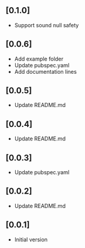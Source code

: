 ## [0.1.0] 

* Support sound null safety

## [0.0.6] 

* Add example folder
* Update pubspec.yaml
* Add documentation lines

## [0.0.5] 

* Update README.md

## [0.0.4]

* Update README.md

## [0.0.3]

* Update pubspec.yaml

## [0.0.2]

* Update README.md

## [0.0.1]

* Initial version
